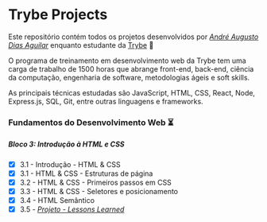 # Trybe Projects

Este repositório contém todos os projetos desenvolvidos por *[André Augusto Dias Aguilar](https://www.linkedin.com/in/deguilar/)* enquanto estudante da  [Trybe](https://www.betrybe.com/) :rocket:

O programa de treinamento em desenvolvimento web da Trybe tem uma carga de trabalho de 1500 horas que abrange front-end, back-end, ciência da computação, engenharia de software, metodologias ágeis e soft skills.

As principais técnicas estudadas são JavaScript, HTML, CSS, React, Node, Express.js, SQL, Git, entre outras linguagens e frameworks.

### Fundamentos do Desenvolvimento Web :hourglass_flowing_sand:

##### Bloco 3: Introdução à HTML e CSS
- [x] 3.1 - Introdução - HTML & CSS
- [x] 3.1 - HTML & CSS - Estruturas de página
- [x] 3.2 - HTML & CSS - Primeiros passos em CSS
- [x] 3.3 - HTML & CSS - Seletores e posicionamento
- [x] 3.4 - HTML Semântico
- [x] 3.5 - _[Projeto - Lessons Learned](https://github.com/deguilar/trybe-projects/tree/main/project-01-lessons-learned)_
